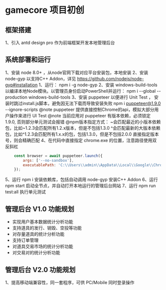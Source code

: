 # gamecore 项目初创

## 框架搭建
1、引入 antd design pro 作为前端框架开发本地管理后台

## 系统部署和运行
1、安装 node 8.0+ ，从node官网下载对应平台安装包，本地安装
2、安装 node-gyp 以支持C++ Addon，详见 https://github.com/nodejs/node-gyp#installation
    1、运行： npm i -g node-gyp
    2、安装 windows-build-tools 以编译本地Node模块。以管理员身份启动PowerShell并运行：
        npm i --global --production windows-build-tools
3、安装 puppeteer 以便进行 Unit Test ， 安装时跳过install.js脚本，避免因无法下载而导致安装失败
    npm i puppeteer@1.9.0 --ignore-scripts
    @note puppeteer 提供直接控制Chrome的api，模拟大部分用户操作来进行 UI Test
    @note 当前应用对 puppeteer 有版本依赖，必须锁定 1.9.0, 否则部分单元测试会报错
    @npm版本指定方式：
        ~会匹配最近的小版本依赖包，比如~1.2.3会匹配所有1.2.x版本，但是不包括1.3.0
        ^会匹配最新的大版本依赖包，比如^1.2.3会匹配所有1.x.x的包，包括1.3.0，但是不包括2.0.0
        直接指定版本号，则会精确匹配
4、在代码中直接指定 chrome.exe 的位置，注意路径使用双反斜杠
```js
    const browser = await puppeteer.launch({ 
        args: ['--no-sandbox'],
        executablePath: 'C:\\Users\\admin\\AppData\\Local\\Google\\Chrome\\Application\\chrome.exe'
    });
```
5、运行 npm i 安装依赖库，包括自动调用 node-gyp 安装C++ Addon
6、运行 npm start 启动全节点，并自动打开本地运行的管理后台网站
7、运行 npm run test:all 执行单元测试

## 管理后台 V1.0 功能规划
- 实现用户基本数据统计分析功能
- 支持道具的发行、销毁、空投等功能
- 对存量道具的统计分析功能
- 支持订单管理
- 对道具交易市场的统计分析功能
- 对交易对的统计分析功能

## 管理后台 V2.0 功能规划
1、提高移动端兼容性，同一套程序，可供 PC/Mobile 同时登录操作
